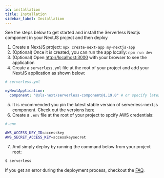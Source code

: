 ```yaml
---
id: installation
title: Installation
sidebar_label: Installation
---
```


See the steps below to get started and install the Serverless Nextjs component in your NextJS project and then deploy

1. Create a NextJS project: `npx create-next-app my-nextjs-app`
2. (Optional) Once it is created, you can run the app locally: `npm run dev`
3. (Optional) Open [http://localhost:3000](http://localhost:3000) with your browser to see the application
4. Create a `serverless.yml` file at the root of your project and add your NextJS application as shown below:

```yml
# serverless.yml

myNextApplication:
  component: "@sls-next/serverless-component@1.19.0" # or specify latest stable or alpha version found in https://www.npmjs.com/package/@sls-next/serverless-component
```

5. It is recommended you pin the latest stable version of serverless-next.js component. Check out the versions [here](https://github.com/serverless-nextjs/serverless-next.js/releases)
6. Create a `.env` file at the root of your project to spcify AWS credentials:

```bash
#.env

AWS_ACCESS_KEY_ID=accesskey
AWS_SECRET_ACCESS_KEY=accesskeysecret
```

7. And simply deploy by running the command below from your project root:

```bash
$ serverless
```

If you get an error during the deployment process, checkout the [FAQ](./faq.md).
